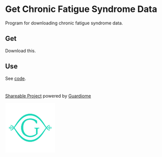 # Get Chronic Fatigue Syndrome Data

Program for downloading chronic fatigue syndrome data.

## Get

Download this.

## Use

See [code](code).

#

[Shareable Project](https://github.com/kwatme/spro) powered by [Guardiome](https://guardiome.org)

[<img src="stuff/guardiome_logo.png" width="160" height="160">](https://guardiome.org)
